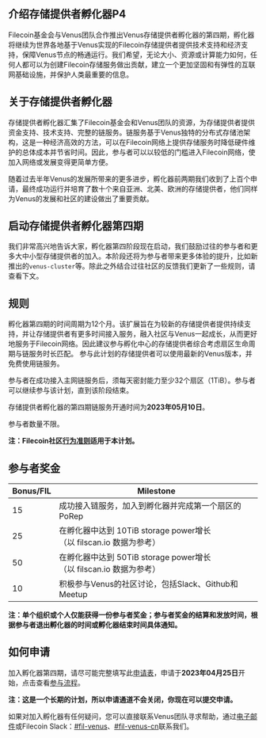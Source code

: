 ## 介绍存储提供者孵化器P4

Filecoin基金会与Venus团队合作推出Venus存储提供者孵化器的第四期，孵化器将继续为世界各地基于Venus实现的Filecoin存储提供者提供技术支持和经济支持，保障Venus节点的畅通运行。我们希望，无论大小、资源或计算能力如何，任何人都可以为创建Filecoin存储服务做出贡献，建立一个更加坚固和有弹性的互联网基础设施，并保护人类最重要的信息。
 
## 关于存储提供者孵化器

存储提供者孵化器汇集了Filecoin基金会和Venus团队的资源，为存储提供者提供资金支持、技术支持、完整的链服务。链服务基于Venus独特的分布式存储池架构，这是一种经济高效的方法，可以在Filecoin网络上提供存储服务时降低硬件维护的总体成本并节省时间。因此，参与者可以以较低的门槛进入Filecoin网络，使加入网络或发展变得更简单方便。
 
随着过去半年Venus的发展所带来的更多进步，孵化器前两期我们收到了上百个申请，最终成功运行并培育了数十个来自亚洲、北美、欧洲的存储提供者，他们同样为Venus的发展和社区的建设做出了重要贡献。
 
## 启动存储提供者孵化器第四期

我们非常高兴地告诉大家，孵化器第四阶段现在启动，我们鼓励过往的参与者和更多大中小型存储提供者的加入。本阶段还将为参与者带来更多体验的提升，比如新推出的`venus-cluster`等。除此之外结合过往社区的反馈我们更新了一些规则，请查看下文。
 
## 规则

孵化器第四期的时间周期为12个月。该扩展旨在为较新的存储提供者提供持续支持，并让存储提供者有更多时间接入服务，融入社区与Venus一起成长，从而更好地服务于Filecoin网络。因此建议参与孵化中心的存储提供者综合考虑扇区生命周期与链服务时长匹配。
参与此计划的存储提供者可以使用最新的Venus版本，并免费使用链服务。

参与者在成功接入主网链服务后，须每天密封能力至少32个扇区（1TiB）。参与者可以继续参与该计划，直到该阶段结束。

存储提供者孵化器的第四期链服务开通时间为**2023年05月10日**。

参与者数量不限。

__注：Filecoin社区[行为准则](https://github.com/filecoin-project/community/blob/master/CODE_OF_CONDUCT.md)适用于本计划。__

## 参与者奖金

| Bonus/FIL | Milestone |
| ----      | --------------------- |
| 15 | 成功接入链服务，加入到孵化器并完成第一个扇区的PoRep | 
| 25 | 在孵化器中达到 10TiB storage power增长（以 filscan.io 数据为参考）|
| 50 | 在孵化器中达到 50TiB storage power增长（以 filscan.io 数据为参考）|
| 10 | 积极参与Venus的社区讨论，包括Slack、Github和Meetup |

__注：单个组织或个人仅能获得一份参与者奖金；参与者奖金的结算和发放时间，根据参与者退出孵化器的时间或孵化器结束时间具体通知。__

## 如何申请

加入孵化器第四期，请尽可能完整填写此[申请表](http://venusteam.mikecrm.com/1lmpQtj)，申请于**2023年04月25日**开始，点击查看[参与流程](process)。

__注：这是一个长期的计划，所以申请通道不会关闭，你现在可以提交申请。__
 
如果对加入孵化器有任何疑问，您可以直接联系Venus团队寻求帮助，通过[电子邮件](mailto:venus@ipfsforce.com)或Filecoin Slack：[#fil-venus](https://filecoinproject.slack.com/archives/CEHHJNJS3)、[#fil-venus-cn](https://filecoinproject.slack.com/archives/C028PCH8L31)联系我们。
